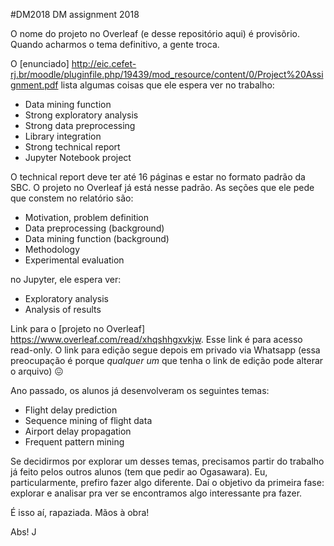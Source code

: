 #DM2018
DM assignment 2018

O nome do projeto no Overleaf (e desse repositório aqui) é provisõrio. Quando acharmos o tema definitivo, a gente troca. 

O [enunciado] http://eic.cefet-rj.br/moodle/pluginfile.php/19439/mod_resource/content/0/Project%20Assignment.pdf lista algumas coisas que ele espera ver no trabalho:
* Data mining function
* Strong exploratory analysis
* Strong data preprocessing
* Library integration
* Strong technical report
* Jupyter Notebook project

O technical report deve ter até 16 páginas e estar no formato padrão da SBC. O projeto no Overleaf já está nesse padrão.
As seções que ele pede que constem no relatório são:
* Motivation, problem definition
* Data preprocessing (background)
* Data mining function (background)
* Methodology
* Experimental evaluation

no Jupyter, ele espera ver:
* Exploratory analysis
* Analysis of results

Link para o [projeto no Overleaf] https://www.overleaf.com/read/xhqshhgxvkjw. Esse link é para acesso read-only. O link para edição segue depois em privado via Whatsapp (essa preocupação é porque *qualquer um* que tenha o link de edição pode alterar o arquivo) :confounded: 

Ano passado, os alunos já desenvolveram os seguintes temas:
* Flight delay prediction
* Sequence mining of flight data
* Airport delay propagation
* Frequent pattern mining

Se decidirmos por explorar um desses temas, precisamos partir do trabalho já feito pelos outros alunos (tem que pedir ao Ogasawara). Eu, particularmente, prefiro fazer algo diferente. Daí o objetivo da primeira fase: explorar e analisar pra ver se encontramos algo interessante pra fazer.

É isso aí, rapaziada. Mãos à obra!

Abs!
J
